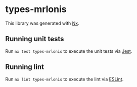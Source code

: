 # types-mrlonis

This library was generated with [Nx](https://nx.dev).

## Running unit tests

Run `nx test types-mrlonis` to execute the unit tests via [Jest](https://jestjs.io).

## Running lint

Run `nx lint types-mrlonis` to execute the lint via [ESLint](https://eslint.org/).
